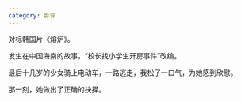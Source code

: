 ```yaml
---
category: 影评
---
```


对标韩国片《熔炉》。

发生在中国海南的故事，“校长找小学生开房事件”改编。

最后十几岁的少女骑上电动车，一路逃走，我松了一口气，为她感到欣慰。

那一刻，她做出了正确的抉择。
